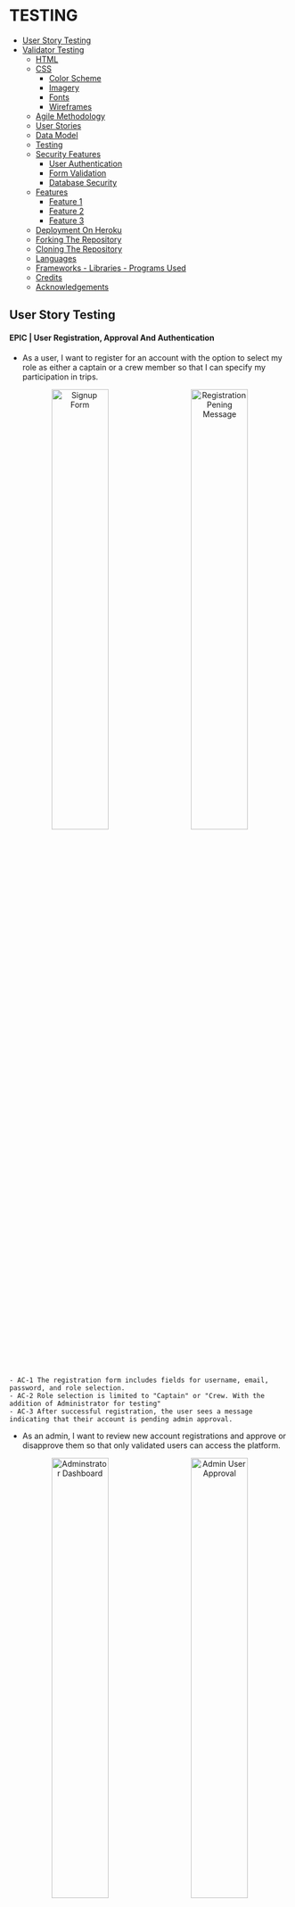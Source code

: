 # TESTING

- [User Story Testing](#user-story-testing)
- [Validator Testing](#validator-testing)
  - [HTML](#html)
  - [CSS](#css)
    - [Color Scheme](#color-scheme)
    - [Imagery](#imagery)
    - [Fonts](#fonts)
    - [Wireframes](#wireframes)
  - [Agile Methodology](#agile-methodology)
  - [User Stories](#user-stories)
  - [Data Model](#data-model)
  - [Testing](#testing)
  - [Security Features](#security-features)
    - [User Authentication](#user-authentication)
    - [Form Validation](#form-validation)
    - [Database Security](#database-security)
  - [Features](#features)
    - [Feature 1](#feature-1)
    - [Feature 2](#feature-2)
    - [Feature 3](#feature-3)
  - [Deployment On Heroku](#deployment-on-heroku)
  - [Forking The Repository](#forking-the-repository)
  - [Cloning The Repository](#cloning-the-repository)
  - [Languages](#languages)
  - [Frameworks - Libraries - Programs Used](#frameworks---libraries---programs-used)
  - [Credits](#credits)
  - [Acknowledgements](#acknowledgements)

## User Story Testing

#### EPIC | User Registration, Approval And Authentication
  - As a user, I want to register for an account with the option to select my role as either a captain or a crew member so that I can specify my participation in trips.
<p align="center">
  <img src="docs/testing/Signup form.png" alt="Signup Form" width="45%" style="margin-right: 10px;">
  <img src="docs/testing/registration pending.png" alt="Registration Pening Message" width="45%" style="margin-left: 10px;">
</p>

    - AC-1 The registration form includes fields for username, email, password, and role selection.
    - AC-2 Role selection is limited to "Captain" or "Crew. With the addition of Administrator for testing"
    - AC-3 After successful registration, the user sees a message indicating that their account is pending admin approval.


- As an admin, I want to review new account registrations and approve or disapprove them so that only validated users can access the platform.

<p align="center">
  <img src="docs/testing/admin panel.png" alt="Adminstrator Dashboard" width="45%" style="margin-right: 10px;">
  <img src="docs/testing/admin user approval.png" alt="Admin User Approval" width="45%" style="margin-left: 10px;">
</p>

    - AC-1 Admin dashboard lists all pending accounts.
    - AC-2 Approved users are notified and gain access to the platform to complete their profile; disapproved users receive a notification.
      - User receives email at address provided, updating status changes

- As an approved user, I want to complete my profile by adding information about my experience level and a bio, so that others can understand my skills and background.

<p align="center">
  <img src="docs/testing/complete profile.png" alt="complete profile" width="50%" style="margin-right: 10px;">
</p>

    - AC-1 After admin approval, the user gains access to the profile setup page.
    - AC-2 The profile form includes fields for experience level and a bio.
    - AC-3 Form is styled using Crispy Forms and Bootstrap.
    - AC-4 Data saves successfully to the profile, and changes are visible on the dashboard.


- As an approved user, I want to view my profile on my dashboard, so I can see the information I’ve shared and make updates as needed.

<p align="center">
  <img src="docs/testing/updated my profile.png" alt="update profile" width="50%" style="margin-right: 10px;">
</p>

    - AC-1 Dashboard displays user profile with fields for bio and experience level.
    - AC-2 The Edit option is available to update profile details.
    - AC-3 Changes save and update immediately upon submission.

- As a returning user, I want to log in and log out of my account securely to access my profile and trip features.

<div style="display: flex; justify-content: center; align-items: center; gap: 20px;">
  <img src="docs/testing/login page.png" alt="Login Page" width="45%">
  <img src="docs/testing/user dashboard.png" alt="User Dashboard" width="45%">
</div>


    - AC-1 The login form includes fields for email/username and password, with clear labels for each.
    - AC-2 Upon successful login with valid credentials, the user is redirected to their dashboard.
    - AC-3 A Logout link is available in the navigation bar when the user is logged in.
    - AC-4 Upon logging out, the user is redirected to the homepage.
    - AC-5 If a logged-out user tries to access a restricted page (e.g., dashboard or profile), they are redirected to the login page.


#### EPIC | Trip Management

- As a captain, I want to create a sailing trip with details like title, location, date, and the number of crew needed, so I can recruit crew members for specific journeys.

<p align="center">
  <img src="docs/testing/create trip form.png" alt="create trip form" width="50%" style="margin-right: 10px;">
</p>

    - AC-1 The trip creation form is only accessible to users with the "Captain" role.
    - AC-2 Form includes fields for title, location, date, and crew needed.
    - AC-3 Created trip appears on the captain’s dashboard under "My Trips."


- As a captain, I want to view a list of my created trips, so I can manage my upcoming trips and review participant status.

<p align="center">
  <img src="docs/testing/captains dashboard.png" alt="captains dashboard" width="50%" style="margin-right: 10px;">
</p>

    - AC-1 Dashboard lists all trips created by the captain, sorted by date.


- As a captain, I want to view detailed information about each trip I create, including a list of crew members who have joined, so I can manage and organize my crew effectively.

<p align="center">
  <img src="docs/testing/captains dashboard.png" alt="captains dashboard" width="50%" style="margin-right: 10px;">
</p>

    - AC-1 The Trip Details page displays trip information and a list of confirmed crew members.
    - AC-2 Option to approve or reject crew requests (if applicable).


#### EPIC | Joining Trips

- As a crew member, I want to view a list of available sailing trips, so I can decide which ones I’d like to join.

<p align="center">
  <img src="docs/testing/sailing opportunities.png" alt="sailing opportunities" width="50%" style="margin-right: 10px;">
</p>

    - AC-1 Page that  displays a list of trips with open crew positions.
    - AC-2 Each trip entry includes title, location, date, and an option to request to join.

- As a crew member, I want to request to join a specific sailing trip, so I can participate and gain more experience.

<div style="display: flex; justify-content: center; align-items: center; gap: 20px;">
  <img src="docs/testing/apply trip.png" alt="apply for trip" width="30%">
  <img src="docs/testing/trip pending.png" alt="Trip Pending" width="30%">
  <img src="docs/testing/trip confirmed.png" alt="Trip Confirmed" width="30%">
</div>

    - AC-1 The join request option is available for crew members on the trip details page.
    - AC-2 Request updates the trip’s participant list as "Pending."
    - AC-3 Confirmation of successful join request appears on-screen.


- As a crew member, I want to view the trips I’ve joined on my dashboard, so I can keep track of my participation.

<p align="center">
  <img src="docs/testing/crew dashboard.png" alt="crew dashboard" width="50%" style="margin-right: 10px;">
</p>

    - AC-1 Dashboard includes a "My Trips" section listing trips the user has joined.
    - AC-2 Trip status (e.g., Pending, Confirmed) displays for each entry.

- As a user, I want my experience to be tailored based on my role (captain or crew), so I only see actions and views relevant to my role.

  - AC-1 Captains have access to trip creation, management, and crew approval features.
    - Working
  - AC-2 Crew members have access to trip browsing and join request features.
    - Working
  - AC-3 Unauthorized users are redirected if attempting restricted actions.
    - Working

  #### EPIC | Role Based Access Control

  - As an admin, I want to manage user roles effectively, so I can control access to specific features.

    - AC-1 The admin panel includes options to view and modify user roles.
      - Working
    - AC-2 Role changes are saved and take immediate effect on user permissions.
      - Working

  - As a user, I want my experience to be tailored based on my role (captain or crew), so I only see actions and views relevant to my role.

    - AC-1 Captains have access to trip creation, management, and crew approval features.
      - Working
    - AC-2 Crew members have access to trip browsing and join request features.
      - Working
    - AC-3 Unauthorized users are redirected if attempting restricted actions.
      - Working


#### EPIC | Platform UI And Testing

- As a user, I want rich-text capabilities in my profile bio, so I can add more detailed information about myself.

  - AC-1 Bio field on the profile form supports rich-text formatting via Summernote.
    - Working, once approved user on first login has to complete bio.
  - AC-2 Bio content displays properly in the profile view on the dashboard.
    - Working. Can be updated as necessary

- As a user, I want the platform to have a clean and intuitive layout with easy navigation, so I can find features and complete actions quickly.

  - AC-1 Consistent styling across pages using Bootstrap and Crispy Forms.
    - Bootstrap and Cripsy formas have been implemented
  - AC-2 Navigation bar with links to key sections (dashboard, profile, trips).
    - Appropriate Navigation Is Available at all times
  - AC-3 All pages are mobile-friendly and responsive.
    - All pages tested for responsive design

#### EPIC | Static Pages

- As a visitor, I want an "About Us" page that describes the purpose of CrewFinder and the benefits of joining, so I can learn more about the platform.

  - AC-1 About Us page includes information on CrewFinder’s mission, team, and features.
    - All features visible
  - AC-2 Page is accessible from the navigation bar for all users.
    - Page Is Accessible from nav bar

- As a visitor, I want to see a welcoming home page that provides an overview of the CrewFinder platform, so I can understand the purpose and features of the app.

  - AC-1 Home page includes a brief description of CrewFinder, a call-to-action to join, and links to key pages (About Us, Sailing Opportunities, Contact Us).
    - Home page has hero introduction to set the scene with cta, then sections to help user buy into the site theme.
  - AC-2 Accessible from the navigation bar and visible to all users, including non-logged-in visitors.
    - Navigation is available to all users. Specific nav only accessible to logged in users

- As a visitor, I want a "Contact Us" page where I can find information on how to reach CrewFinder’s team, so I can ask questions or get support.

<div style="display: flex; justify-content: center; align-items: center; gap: 20px;">
  <img src="docs/testing/contact us form filled in.png" alt="contact form filled in" width="30%">
  <img src="docs/testing/success message on sending .png" alt="success message on sending" width="30%">
  <img src="docs/testing/message from contact us page.png" alt="Email message from contact page" width="30%">
</div>

    - AC-1 Contact Us page includes a contact form with fields for name, email, and message, along with any relevant contact details.
      - Contact form has all necessary fields for filling in. Includes contact details.
    - AC-2 Submitting the form sends a message to the CrewFinder team and displays a confirmation to the user.



#### EPIC | Dynamic Pages

- As a visitor, I want to see a welcoming home page that provides an overview of the CrewFinder platform and displays the three latest trips, so I can see current opportunities and understand the purpose of the app.

  - AC-1 Home page includes a description of CrewFinder and links to key pages (About Us, Sailing Opportunities, Contact Us).
    - Complete and working
  - AC-2 The three latest trips are displayed dynamically, showing title, location, date, and a link to the trip details.
    - Complete and working
  - AC-3 Accessible from the navigation bar and visible to all users, including non-logged-in visitors.
    - Complete and working

- As a visitor, I want to view a "Sailing Opportunities" page with a list of all available trips, so I can browse sailing options before signing up.
  
  - AC-1 Sailing Opportunities page lists all active trips, showing titles, locations, dates, and number of crew needed.
    - Complete and working

- As a visitor, I want a login page where I can enter my credentials to access the platform, so I can reach my account and profile.

  - AC-1 Login page includes fields for email/username and password, along with a “Forgot Password?” option.
    - Complete and working
  - AC-2 Successful login redirects to the user dashboard.
    - Complete and working


#### EPIC | Deployment And Testing

- As a developer, I want to deploy the app to Heroku frequently, so I can verify that each feature works as expected in a production-like environment.

  - AC-1 Initial deployment to Heroku occurs on Day 1.
    - Deployed
  - AC-2 Subsequent features are deployed to Heroku and verified after implementation.
    - Repeated deployments through development cycle

- As a developer, I want to configure Whitenoise for static file handling, so I can manage CSS and JavaScript assets effectively in production.

  - AC-1 Whitenoise is installed and configured to handle static files on Heroku.
    - Configured and working
  - AC-2 Static assets load correctly and are accessible in the production environment.
    - Static files all updated and loaded in production environment

- As a developer, I want to write unit tests for critical models and views, so I can ensure the app behaves as expected.

  - AC-1 Key models (e.g., Account, SailingTrip, CrewBooking) have associated unit tests.
  - AC-2 Critical views (e.g., registration, trip creation) are tested for expected behaviour.

## Unit Testing



##### Accounts App Testing
- Unit Testing Accounts Model Result
<p align="center">
  <img src="docs/testing/accounts model unit test result.png" alt="accounts model unit test" width="50%" style="margin-right: 10px;">
</p>



## Validator Testing

### HTML

All HTML pages were run through the [W3C HTML Validator](https://validator.w3.org/). See results in below table.

| Page                       | Logged Out |  Logged In  |
|----------------------------|------------|-------------|
| base.html                  | No errors  |   No Errors |
| home.html                  | No errors  |   No Errors |
| login.html                 | No errors  |   NA        |
| signup.html                | No errors  |   NA        |
| password_reset.html        | No errors  |   NA        |
| sailing_opportunities.html | No errors  |   No errors |
| contact.html               | No errors  |   No errors |
| about.html                 | No errors  |   No errors |
| admin_dashboard.html       | NA         |   No errors |
| dashboard.html             | NA         |   No errors |
| update_profile.html        | NA         |   No Errors |
| registration_pending.html  | No Errors  |   NA        |
| edit_user.html             | NA         |   No Errors |
| crew_profile.html          | NA         |   No Errors |
| complete_profile.html      | NA         |   No Errors |
| 400.html                   | No errors  |   NA        |
| 403.html                   | No errors  |   NA        |
| 404.html                   | No errors  |   NA        |
| 500.html                   | No errors  |   NA        |



### CSS

No errors were found when passing my CSS file through the official [W3C CSS Validator](https://jigsaw.w3.org/css-validator/)

 <details>

 <summary>CSS</summary>

![CSS Validation](docs/testing/css%20validation.png)
 </details>

 ### Javascript

### Javascript
No errors were found when passing my javascript through [Jshint](https://jshint.com/) 

<details>

<summary>Jshint</summary>

![Jshint](docs/testing/jshint.png)
</details>


### Python

All Python files were run through [Pep8](https://pep8ci.herokuapp.com/)  with no errors found.


### Lighthouse

Lighthouse validation was run on all pages (both mobile and desktop) in order to check accessibility and performance.

| Page                    | Performance  | Accessibility | Best Practices  |  SEO  |
|-------------------------|:------------:|:-------------:|:---------------:|:-----:|
|                         |              |               |                 |       |
| **Desktop**             |              |               |                 |       |
| Home                    |          94  |            93 |             100 | 91    |
| Sign Up                 |          100 |           100 |             100 | 90    |
| Password Reset          |          99  |           100 |             100 | 90    |
| Login                   |          99  |           100 |             100 | 90    |
| About Us                |          100 |            93 |             100 | 91    |
| Contact Us              |          99  |           100 |             100 | 90    |
| Sailing Opportunities   |          98  |            93 |              96 | 91    |
| Admin Dashboard         |          100 |           100 |             100 | 90    |
| Authorise User          |          100 |            95 |              96 | 91    |
| Captain Dashboard       |          99  |            95 |              96 | 91    |
| Update Profile          |          100 |            93 |             100 | 91    |
| Create Trip             |          100 |            93 |             100 | 91    |
|                         |              |               |                 |       |
| **Mobile**                   |              |               |                 |       |
| Home                    |          97  |            93 |             96 | 91    |
| Sign Up                 |          93 |           100 |             100 | 90    |
| Password Reset          |          90  |           100 |             100 | 90    |
| Login                   |          90 |           100 |             100 | 90    |
| About Us                |          96 |            98 |             96 | 91    |
| Contact Us              |          99  |           100 |             100 | 90    |
| Sailing Opportunities   |          98  |            93 |              96 | 91    |
| Admin Dashboard         |          100 |           100 |             100 | 90    |
| Authorise User          |          100 |            95 |              96 | 91    |
| Captain Dashboard       |          99  |            95 |              96 | 91    |
| Update Profile          |          100 |            93 |             100 | 91    |
| Create Trip             |          100 |            93 |             100 | 91    |